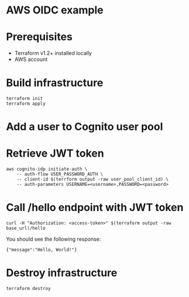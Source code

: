 # AWS OIDC example

# Prerequisites

* Terraform v1.2+ installed locally
* AWS account

# Build infrastructure

```
terraform init
terraform apply
```

# Add a user to Cognito user pool

# Retrieve JWT token

```
aws cognito-idp initiate-auth \
    -- auth-flow USER_PASSWORD_AUTH \
    -- client-id $(terrform output -raw user_pool_client_id) \
    -- auth-parameters USERNAME=<username>,PASSWORD=<password>
```

# Call /hello endpoint with JWT token

```
curl -H "Authorization: <access-token>" $(terraform output -raw base_url)/hello
```

You should see the following response:

```
{"message":"Hello, World!"}
```

# Destroy infrastructure

```
terraform destroy
```